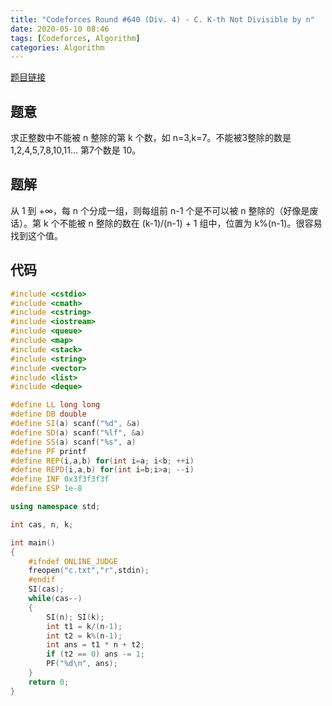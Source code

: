```yaml
---
title: "Codeforces Round #640 (Div. 4) - C. K-th Not Divisible by n"
date: 2020-05-10 08:46
tags: [Codeforces, Algorithm]
categories: Algorithm
---
```


[题目链接](https://codeforces.com/contest/1352/problem/C)

## 题意

求正整数中不能被 n 整除的第 k 个数，如 n=3,k=7。不能被3整除的数是 1,2,4,5,7,8,10,11... 第7个数是 10。

## 题解

从 1 到 $+\infty$，每 n 个分成一组，则每组前 n-1 个是不可以被 n 整除的（好像是废话）。第 k 个不能被 n 整除的数在 (k-1)/(n-1) + 1 组中，位置为 k%(n-1)。很容易找到这个值。

## 代码

```cpp
#include <cstdio>
#include <cmath>
#include <cstring>
#include <iostream>
#include <queue>
#include <map>
#include <stack>
#include <string>
#include <vector>
#include <list>
#include <deque>

#define LL long long
#define DB double
#define SI(a) scanf("%d", &a)
#define SD(a) scanf("%lf", &a)
#define SS(a) scanf("%s", a)
#define PF printf
#define REP(i,a,b) for(int i=a; i<b; ++i)
#define REPD(i,a,b) for(int i=b;i>a; --i)
#define INF 0x3f3f3f3f
#define ESP 1e-8

using namespace std;

int cas, n, k;

int main()
{
    #ifndef ONLINE_JUDGE
    freopen("c.txt","r",stdin);
    #endif
    SI(cas);
    while(cas--) 
    {
        SI(n); SI(k);
        int t1 = k/(n-1);
        int t2 = k%(n-1);
        int ans = t1 * n + t2; 
        if (t2 == 0) ans -= 1;
        PF("%d\n", ans);
    }
    return 0;
}

```
